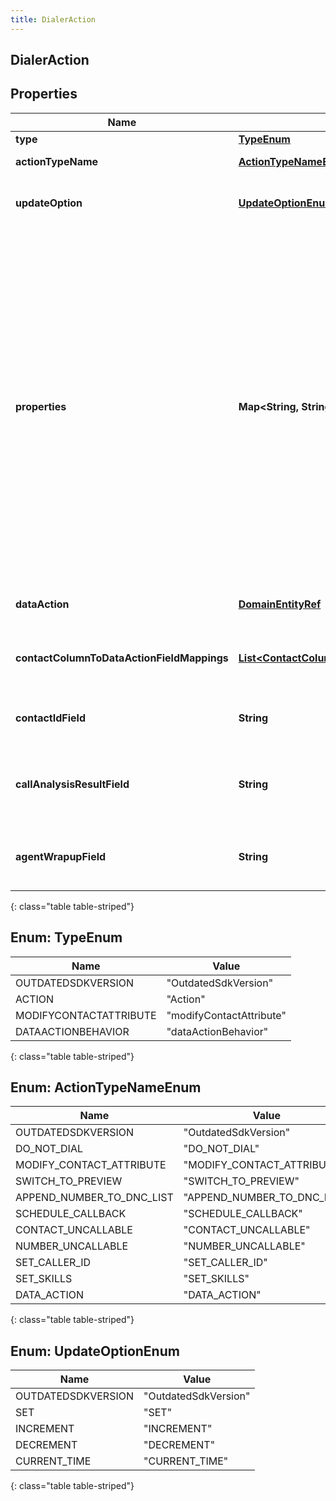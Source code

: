 ```yaml
---
title: DialerAction
---
```


## DialerAction

## Properties

| Name                                       | Type                                                                                                                   | Description                                                                                                                                                                                                                                                                                                                                                                                                                                                                                                                                                                                                                                                                                                                                                                                                                                                                                     | Notes      |
| ------------------------------------------ | ---------------------------------------------------------------------------------------------------------------------- | ----------------------------------------------------------------------------------------------------------------------------------------------------------------------------------------------------------------------------------------------------------------------------------------------------------------------------------------------------------------------------------------------------------------------------------------------------------------------------------------------------------------------------------------------------------------------------------------------------------------------------------------------------------------------------------------------------------------------------------------------------------------------------------------------------------------------------------------------------------------------------------------------- | ---------- |
| **type**                                   | [**TypeEnum**](#TypeEnum)<!---->                                                                                       | The type of this DialerAction.                                                                                                                                                                                                                                                                                                                                                                                                                                                                                                                                                                                                                                                                                                                                                                                                                                                                  |            |
| **actionTypeName**                         | [**ActionTypeNameEnum**](#ActionTypeNameEnum)<!---->                                                                   | Additional type specification for this DialerAction.                                                                                                                                                                                                                                                                                                                                                                                                                                                                                                                                                                                                                                                                                                                                                                                                                                            |            |
| **updateOption**                           | [**UpdateOptionEnum**](#UpdateOptionEnum)<!---->                                                                       | Specifies how a contact attribute should be updated. Required for MODIFY_CONTACT_ATTRIBUTE.                                                                                                                                                                                                                                                                                                                                                                                                                                                                                                                                                                                                                                                                                                                                                                                                     | [optional] |
| **properties**                             | <!----><!---->**Map&lt;String, String&gt;**<!---->                                                                     | A map of key-value pairs pertinent to the DialerAction. Different types of DialerActions require different properties. MODIFY_CONTACT_ATTRIBUTE with an updateOption of SET takes a contact column as the key and accepts any value. SCHEDULE_CALLBACK takes a key &#39;callbackOffset&#39; that specifies how far in the future the callback should be scheduled, in minutes. SET_CALLER_ID takes two keys: &#39;callerAddress&#39;, which should be the caller id phone number, and &#39;callerName&#39;. For either key, you can also specify a column on the contact to get the value from. To do this, specify &#39;contact.Column&#39;, where &#39;Column&#39; is the name of the contact column from which to get the value. SET_SKILLS takes a key &#39;skills&#39; with an array of skill ids wrapped into a string (Example: {&#39;skills&#39;: &#39;[&#39;skillIdHere&#39;]&#39;} ). | [optional] |
| **dataAction**                             | <!----><!---->[**DomainEntityRef**](DomainEntityRef.md)<!---->                                                         | The Data Action to use for this action. Required for a dataActionBehavior.                                                                                                                                                                                                                                                                                                                                                                                                                                                                                                                                                                                                                                                                                                                                                                                                                      | [optional] |
| **contactColumnToDataActionFieldMappings** | <!----><!---->[**List&lt;ContactColumnToDataActionFieldMapping&gt;**](ContactColumnToDataActionFieldMapping.md)<!----> | A list of mappings defining which contact data fields will be passed to which data action input fields for this condition. Valid for a dataActionBehavior.                                                                                                                                                                                                                                                                                                                                                                                                                                                                                                                                                                                                                                                                                                                                      | [optional] |
| **contactIdField**                         | <!----><!---->**String**<!---->                                                                                        | The input field from the data action that the contactId will be passed to for this condition. Valid for a dataActionBehavior.                                                                                                                                                                                                                                                                                                                                                                                                                                                                                                                                                                                                                                                                                                                                                                   | [optional] |
| **callAnalysisResultField**                | <!----><!---->**String**<!---->                                                                                        | The input field from the data action that the callAnalysisResult will be passed to for this condition. Valid for a wrapup dataActionBehavior.                                                                                                                                                                                                                                                                                                                                                                                                                                                                                                                                                                                                                                                                                                                                                   | [optional] |
| **agentWrapupField**                       | <!----><!---->**String**<!---->                                                                                        | The input field from the data action that the agentWrapup will be passed to for this condition. Valid for a wrapup dataActionBehavior.                                                                                                                                                                                                                                                                                                                                                                                                                                                                                                                                                                                                                                                                                                                                                          | [optional] |

{: class="table table-striped"}

<a name="TypeEnum"></a>

## Enum: TypeEnum

| Name                   | Value                              |
| ---------------------- | ---------------------------------- |
| OUTDATEDSDKVERSION     | &quot;OutdatedSdkVersion&quot;     |
| ACTION                 | &quot;Action&quot;                 |
| MODIFYCONTACTATTRIBUTE | &quot;modifyContactAttribute&quot; |
| DATAACTIONBEHAVIOR     | &quot;dataActionBehavior&quot;     |

{: class="table table-striped"}

<a name="ActionTypeNameEnum"></a>

## Enum: ActionTypeNameEnum

| Name                      | Value                                 |
| ------------------------- | ------------------------------------- |
| OUTDATEDSDKVERSION        | &quot;OutdatedSdkVersion&quot;        |
| DO_NOT_DIAL               | &quot;DO_NOT_DIAL&quot;               |
| MODIFY_CONTACT_ATTRIBUTE  | &quot;MODIFY_CONTACT_ATTRIBUTE&quot;  |
| SWITCH_TO_PREVIEW         | &quot;SWITCH_TO_PREVIEW&quot;         |
| APPEND_NUMBER_TO_DNC_LIST | &quot;APPEND_NUMBER_TO_DNC_LIST&quot; |
| SCHEDULE_CALLBACK         | &quot;SCHEDULE_CALLBACK&quot;         |
| CONTACT_UNCALLABLE        | &quot;CONTACT_UNCALLABLE&quot;        |
| NUMBER_UNCALLABLE         | &quot;NUMBER_UNCALLABLE&quot;         |
| SET_CALLER_ID             | &quot;SET_CALLER_ID&quot;             |
| SET_SKILLS                | &quot;SET_SKILLS&quot;                |
| DATA_ACTION               | &quot;DATA_ACTION&quot;               |

{: class="table table-striped"}

<a name="UpdateOptionEnum"></a>

## Enum: UpdateOptionEnum

| Name               | Value                          |
| ------------------ | ------------------------------ |
| OUTDATEDSDKVERSION | &quot;OutdatedSdkVersion&quot; |
| SET                | &quot;SET&quot;                |
| INCREMENT          | &quot;INCREMENT&quot;          |
| DECREMENT          | &quot;DECREMENT&quot;          |
| CURRENT_TIME       | &quot;CURRENT_TIME&quot;       |

{: class="table table-striped"}
